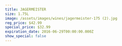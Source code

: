 ```yaml
---
title: JAGERMEISTER
size: 1.75L
image: /assets/images/wines/jagermeister-175 (2).jpg
reg_price: $42.99
special_price: $32.99
expiration_date: 2016-06-29T00:00:00.000Z
show_special: false
---
```



